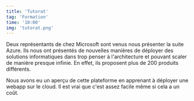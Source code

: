```yaml
---
title: 'Tutorat'
tag: 'Formation'
time: '10:00'
img: 'tutorat.png'
---
```


Deux représentants de chez Microsoft sont venus nous présenter la suite Azure.
Ils nous ont présentés de nouvelles manières de déployer des solutions informatiques dans trop penser à l'architecture et
pouvant scaler de manière presque infinie. En effet, ils proposent plus de 200 produits différents.

Nous avons eu un aperçu de cette plateforme en apprenant à déployer une webapp sur le cloud.
Il est vrai que c'est assez facile même si cela a un coût.
